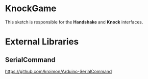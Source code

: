 # KnockGame

This sketch is responsible for the **Handshake** and **Knock** interfaces.

# External Libraries

## SerialCommand

https://github.com/kroimon/Arduino-SerialCommand
